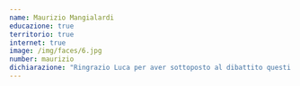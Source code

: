```yaml
---
name: Maurizio Mangialardi
educazione: true
territorio: true
internet: true
image: /img/faces/6.jpg
number: maurizio
dichiarazione: "Ringrazio Luca per aver sottoposto al dibattito questi tre spunti, che sono poi tre idee molto operative. Parto dal primo: mi occupo molto di Rigenerazione Urbana, e creare dei centri in cui si uniscano l'arte e la creatività, la tecnologia e il coding, e la solidarietà attiva e il mercato sostenibile, penso sia un modo fantastico di valorizzare non solo le competenze di tante associazioni e gruppi di cittadini, ma anche di dare un senso a troppi locali altrimenti vuoti o destinati alla rappresentanza. In centri storici che hanno perso la loro vocazione o in periferie che mancano di servizi e aggregazione, presidi del genere sarebbero fondamentali. Vado sulla scuola: ho conosciuto grazie a voi il progetto DOORS e lo trovo assolutamente stimolante. Le Marche e l'Italia hanno cresciuto grandi pedagogisti, da Maria Montessori a Loris Malaguzzi, e un tratto distintivo delle amministrazioni progressiste del nostro Paese è sempre stata la grande attenzione alla scuola, in particolare per l'infanzia: il vostro modo di unire le intuizioni di questi grandi educatori alla pratica artistica e all'educazione tecnologica mi stimola moltissimo. Abbiamo un enorme bisogno di non sprecare le capacità dei nostri ragazzi, per immaginare il futuro che tanti di noi faticano ad intravedere. Terzo punto, le infrastrutture tecnologiche: per recuperare i suoi gap, le Marche devono investire in infrastrutture hard, ma non andranno lontano senza le potentissime infrastrutture soft del digitale. Servono, servono libere e diffuse, e saranno la base su cui valorizzare i nostri territori e connetterli a nuove opportunità. Piena condivisione dei contenuti di queste tre proposte. Commento del candidato consigliere Carlo Pesaresi"
---
```

